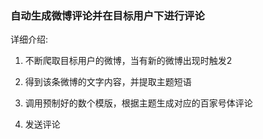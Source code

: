 ### 自动生成微博评论并在目标用户下进行评论

详细介绍:

1. 不断爬取目标用户的微博，当有新的微博出现时触发2

2. 得到该条微博的文字内容，并提取主题短语

3. 调用预制好的数个模版，根据主题生成对应的百家号体评论

4. 发送评论
